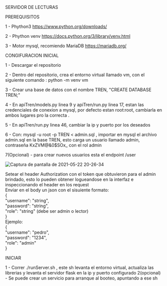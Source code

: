 SERVIDOR DE LECTURAS

PREREQUISITOS

  1 - Phython3 https://www.python.org/downloads/  
  
  2 - Phython venv https://docs.python.org/3/library/venv.html  
  
  3 - Motor mysql, recomiendo MariaDB https://mariadb.org/  
  
CONGIFURACION INICIAL

1 - Descargar el repositorio  

2 - Dentro del repositorio, crea el entorno virtual llamado vm, con el siguiente comando : python -m venv vm  

3 - Crear una base de datos con el nombre TREN, "CREATE DATABASE TREN;"  

4 - En apiTren/models.py linea 9 y apiTren/run.py linea 17, estan las credenciales de conexion a mysql, por defecto estan root:root, cambiarla en ambos lugares pro la correcta .  

5 - En apiTren/run.py linea 46, cambiar la ip y puerto por los deseados  

6 - Con: mysql -u root -p TREN < admin.sql , importar en mysql el archivo admin.sql en la base TREN, esto carga un usuario llamado admin, contraseña KxZVM@&0$SOx_ con el rol admin  

7(Opcional) - para crear nuevos usuarios esta el endpoint /user  

![Captura de pantalla de 2021-05-22 20-26-34](https://user-images.githubusercontent.com/28931796/119243336-159d6300-bb3c-11eb-9173-16a3c3530b9c.png)

Setear el header Authorization con el token que obtuvieron para el admin brindado, esto lo pueden obtener logueandose en la interfaz e inspeccionando el header en los request  
Enviar en el body un json con el sisuiente formato:  
{  
  "username": "string",  
  "password": "string",  
  "role": "string" (debe ser admin o lector)  
}    
Ejemplo:  
{  
    "username": "pedro",  
    "password": "1234",  
    "role": "admin"  
}  

INICIAR

1 - Correr ./runServer.sh , este sh levanta el entorno virtual, actualiza las librerias y levanta el servidor flask en la ip y puerto configurado
2(opcional) - Se puede crear un servicio para arranque al booteo, apuntando a ese sh

